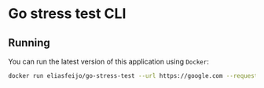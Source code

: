 # Go stress test CLI

## Running

You can run the latest version of this application using `Docker`:
```sh
docker run eliasfeijo/go-stress-test --url https://google.com --requests 10 --concurrency 3
```
